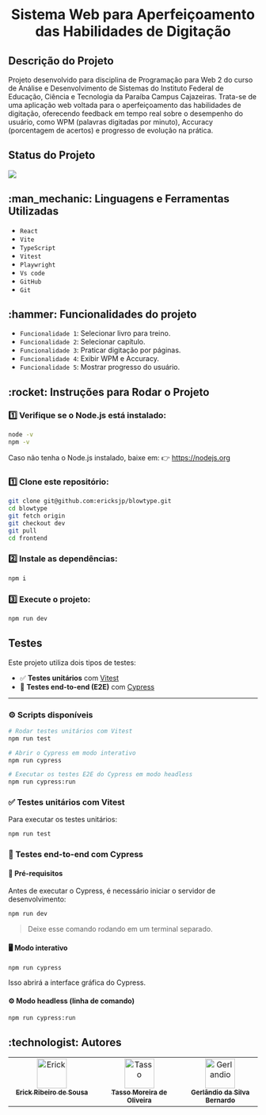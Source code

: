 <h1 align="center">Sistema Web para Aperfeiçoamento das Habilidades de Digitação</h1>
<div>
 <h2>Descrição do Projeto</h2>
 <p>
   Projeto desenvolvido para disciplina de Programação para Web 2 do curso de Análise e Desenvolvimento de Sistemas do Instituto Federal de Educação, Ciência e Tecnologia da Paraíba Campus Cajazeiras. Trata-se de uma aplicação web voltada para o aperfeiçoamento das habilidades de digitação, oferecendo feedback em tempo real sobre o desempenho do usuário, como WPM (palavras digitadas por minuto), Accuracy (porcentagem de acertos) e progresso de evolução na prática.
 </p>
 <h2>Status do Projeto</h2>
 <p>
   <img loading="lazy" src="http://img.shields.io/static/v1?label=STATUS&message=EM%20DESENVOLVIMENTO&color=GREEN&style=for-the-badge"/>
</p>

 <h2>:man_mechanic: Linguagens e Ferramentas Utilizadas</h2>

-   `React`
-   `Vite`
-   `TypeScript`
-   `Vitest`
-   `Playwright`
-   `Vs code`
-   `GitHub`
-   `Git`
<h2>:hammer: Funcionalidades do projeto</h2>

-   `Funcionalidade 1`: Selecionar livro para treino.
-   `Funcionalidade 2`: Selecionar capítulo.
-   `Funcionalidade 3`: Praticar digitação por páginas.
-   `Funcionalidade 4`: Exibir WPM e Accuracy.
-   `Funcionalidade 5`: Mostrar progresso do usuário.

<h2>:rocket: Instruções para Rodar o Projeto</h2>

### 1️⃣ Verifique se o Node.js está instalado:

```bash
node -v
npm -v
```

Caso não tenha o Node.js instalado, baixe em:
👉 https://nodejs.org

### 1️⃣ Clone este repositório:

```bash
git clone git@github.com:ericksjp/blowtype.git
cd blowtype
git fetch origin
git checkout dev
git pull
cd frontend
```

### 2️⃣ Instale as dependências:

```bash
npm i
```

### 3️⃣ Execute o projeto:

```bash
npm run dev
```

## Testes

Este projeto utiliza dois tipos de testes:

-   ✅ **Testes unitários** com [Vitest](https://vitest.dev)
-   🧪 **Testes end-to-end (E2E)** com [Cypress](https://www.cypress.io)

---

### ⚙️ Scripts disponíveis

```bash
# Rodar testes unitários com Vitest
npm run test

# Abrir o Cypress em modo interativo
npm run cypress

# Executar os testes E2E do Cypress em modo headless
npm run cypress:run
```

### ✅ Testes unitários com Vitest

Para executar os testes unitários:

```bash
npm run test
```

### 🧪 Testes end-to-end com Cypress

#### 📌 Pré-requisitos

Antes de executar o Cypress, é necessário iniciar o servidor de desenvolvimento:

```bash
npm run dev
```

> Deixe esse comando rodando em um terminal separado.

#### 🖥️ Modo interativo

```bash
npm run cypress
```

Isso abrirá a interface gráfica do Cypress.

#### ⚙️ Modo headless (linha de comando)

```bash
npm run cypress:run
```

<h2> :technologist:  Autores</h2>
 <table >
 <tbody>
   <tr>
     <td align="center" valign="top" width="35%">
       <a href="https://github.com/ericksjp">
         <img src="https://avatars.githubusercontent.com/u/126838970?v=4" width="60px;" alt="Erick"/>
         <br/>
         <sub>
           <b>Erick Ribeiro de Sousa</b>
         </sub>
       </a>
     </td>
     <td align="center" valign="top" width="35%" >
       <a href="https://github.com/tassomoreira">
         <img src="https://avatars.githubusercontent.com/u/99520151?v=4" width="60px;" alt="Tasso"/>
         <br/>
         <sub>
           <b>Tasso Moreira de Oliveira</b>
         </sub>
       </a>
     </td>
       <td align="center" valign="top" width="35%">
       <a href="https://github.com/GerlandioBernardo">
         <img src="https://avatars.githubusercontent.com/u/126838970?v=4" width="60px;" alt="Gerlandio" />
         <br/>
         <sub>
           <b>Gerlândio da Silva Bernardo</b>
         </sub>
       </a>
     </td>
   </tr>
 </tbody>
</table>
</div>
